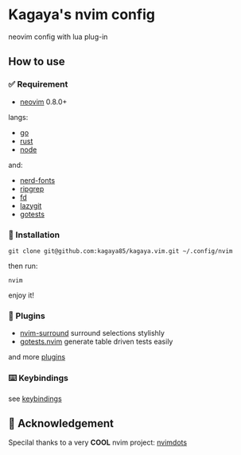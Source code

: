 # Kagaya's nvim config

neovim config with lua plug-in

## How to use

### ✅ Requirement

- [neovim](https://github.com/neovim/neovim) 0.8.0+

langs:

- [go](https://github.com/golang/go)
- [rust](https://github.com/rust-lang/rust)
- [node](https://github.com/nodejs/node)

and:

- [nerd-fonts](https://github.com/ryanoasis/nerd-fonts)
- [ripgrep](https://github.com/BurntSushi/ripgrep)
- [fd](https://github.com/sharkdp/fd)
- [lazygit](https://github.com/jesseduffield/lazygit)
- [gotests](https://github.com/cweill/gotests)

### 🚀 Installation

```
git clone git@github.com:kagaya85/kagaya.vim.git ~/.config/nvim
```

then run:

```
nvim
```

enjoy it!

### 🔌 Plugins

- [nvim-surround](https://github.com/kylechui/nvim-surround) surround selections stylishly
- [gotests.nvim](https://github.com/buoto/gotests-vim) generate table driven tests easily

and more [plugins](https://github.com/ayamir/nvimdots/wiki/Plugins)

### ⌨️ Keybindings

see [keybindings](https://github.com/ayamir/nvimdots/wiki/Keybindings)

## 🥰 Acknowledgement

Specilal thanks to a very **COOL** nvim project: [nvimdots](https://github.com/ayamir/nvimdots)
